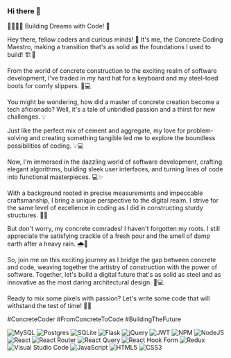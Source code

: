 ### Hi there 👋

<!--
**RobertoPeregrinaJr96/RobertoPeregrinaJr96** is a ✨ _special_ ✨ repository because its `README.md` (this file) appears on your GitHub profile.

Here are some ideas to get you started:
- 🔭 I’m currently working on an ...
- 🌱 I’m currently learning ...
- 👯 I’m looking to collaborate on ...
- 🤔 I’m looking for help with ...
- 💬 Ask me about ...
- 📫 How to reach me: ...
- 😄 Pronouns: ...
- ⚡ Fun fact: ...
-->

👷‍♂️🧑‍💻 Building Dreams with Code! 🚀

Hey there, fellow coders and curious minds! 👋 It's me, the Concrete Coding Maestro, making a transition that's as solid as the foundations I used to build! 🏗️🔨

From the world of concrete construction to the exciting realm of software development, I've traded in my hard hat for a keyboard and my steel-toed boots for comfy slippers. 💼💻

You might be wondering, how did a master of concrete creation become a tech aficionado? Well, it's a tale of unbridled passion and a thirst for new challenges. 💡

Just like the perfect mix of cement and aggregate, my love for problem-solving and creating something tangible led me to explore the boundless possibilities of coding. 💡💻

Now, I'm immersed in the dazzling world of software development, crafting elegant algorithms, building sleek user interfaces, and turning lines of code into functional masterpieces. 💻✨

With a background rooted in precise measurements and impeccable craftsmanship, I bring a unique perspective to the digital realm. I strive for the same level of excellence in coding as I did in constructing sturdy structures. 📐🏢

But don't worry, my concrete comrades! I haven't forgotten my roots. I still appreciate the satisfying crackle of a fresh pour and the smell of damp earth after a heavy rain. 🌧️🚧

So, join me on this exciting journey as I bridge the gap between concrete and code, weaving together the artistry of construction with the power of software. Together, let's build a digital future that's as solid as steel and as innovative as the most daring architectural design. 🌉💻

Ready to mix some pixels with passion? Let's write some code that will withstand the test of time! 💪🚀

#ConcreteCoder #FromConcreteToCode #BuildingTheFuture



![MySQL](https://img.shields.io/badge/mysql-%2300f.svg?style=for-the-badge&logo=mysql&logoColor=white)
![Postgres](https://img.shields.io/badge/postgres-%23316192.svg?style=for-the-badge&logo=postgresql&logoColor=white)
![SQLite](https://img.shields.io/badge/sqlite-%2307405e.svg?style=for-the-badge&logo=sqlite&logoColor=white)
 ![Flask](https://img.shields.io/badge/flask-%23000.svg?style=for-the-badge&logo=flask&logoColor=white)
 ![jQuery](https://img.shields.io/badge/jquery-%230769AD.svg?style=for-the-badge&logo=jquery&logoColor=white)
 ![JWT](https://img.shields.io/badge/JWT-black?style=for-the-badge&logo=JSON%20web%20tokens)
 ![NPM](https://img.shields.io/badge/NPM-%23CB3837.svg?style=for-the-badge&logo=npm&logoColor=white)
 ![NodeJS](https://img.shields.io/badge/node.js-6DA55F?style=for-the-badge&logo=node.js&logoColor=white)
![React](https://img.shields.io/badge/react-%2320232a.svg?style=for-the-badge&logo=react&logoColor=%2361DAFB)
![React Router](https://img.shields.io/badge/React_Router-CA4245?style=for-the-badge&logo=react-router&logoColor=white)
![React Query](https://img.shields.io/badge/-React%20Query-FF4154?style=for-the-badge&logo=react%20query&logoColor=white)
![React Hook Form](https://img.shields.io/badge/React%20Hook%20Form-%23EC5990.svg?style=for-the-badge&logo=reacthookform&logoColor=white)
![Redux](https://img.shields.io/badge/redux-%23593d88.svg?style=for-the-badge&logo=redux&logoColor=white)
![Visual Studio Code](https://img.shields.io/badge/Visual%20Studio%20Code-0078d7.svg?style=for-the-badge&logo=visual-studio-code&logoColor=white)
![JavaScript](https://img.shields.io/badge/javascript-%23323330.svg?style=for-the-badge&logo=javascript&logoColor=%23F7DF1E)
![HTML5](https://img.shields.io/badge/html5-%23E34F26.svg?style=for-the-badge&logo=html5&logoColor=white)
	![CSS3](https://img.shields.io/badge/css3-%231572B6.svg?style=for-the-badge&logo=css3&logoColor=white)




 
